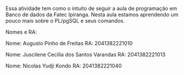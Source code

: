 Essa atividade tem como o intuito de seguir a aula de programação em Banco de dados da Fatec Ipiranga. Nesta aula estamos aprendendo um pouco mais sobre o PL/pgSQL e seus comandos.

Nomes e RA:

Nome: Augusto Pinho de Freitas RA: 2041382221010

Nome: Juscilene Cecilia dos Santos Varandas RA: 2041382221013

Nome: Nicolas Yudji Kondo RA: 2041382221040